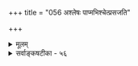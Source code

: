 +++
title = "056 अश्लेषः पाप्मभिश्चेत्प्रसजति"

+++
<details><summary>मूलम्</summary>

अश्लेषः पाप्मभिश्चेत्प्रसजति वितथा दुश्चरित्रान्निवृत्तिस्तेषु प्रामादिकेष्वप्यमतिकनिपतद्वीजवत्स्यात्प्ररोहः ।  
मैवं शास्त्रैकवेद्ये फलफलिविषये युक्तयो ह्यस्वतन्त्राः शास्त्राद्बाधस्तु तिष्ठेन्मतिकृतविषये शब्दशक्त्यादिभिर्नः ॥ ५६ ॥
</details>

<details><summary>सर्वाङ्कषटीका - ५६</summary>

9 

F 

ननु ब्रह्मविद्यायाः सर्वकर्मप्रायश्चित्तरूपत्वेऽपि कृतानां कर्मणामेव प्रायश्चित्तसंभवात्, ब्रह्मविद्यानिष्पत्त्य - नन्तरं संभवतां कर्मणां ब्रह्मविद्यया नाशासंभवात् तेषां फलानुभवेनैव क्षयो वक्तव्यः । अतः सर्वकर्मप्रायश्चित्तरूपत्वं ब्रह्मविद्याया न घटते । एवमाक्षेपे, 'तद्यथा पुष्करपलाशे आपो न श्लिष्यन्ते एवमेवंविदा न श्लिष्यते' (छां. 4-14-3 ) इति श्रुतेः, ब्रह्मविदा कृतं पापं तस्मिन् न किञ्चिदपि परिणामं करोतीत्युक्तम् । एतदाक्षिप्य समाधत्ते – अश्लेष इत्यादिना । **पाप्मभिः** = पापैः **अश्लेषश्चेत्** = 'तद्यथा' इत्यादिश्रुत्या ब्रह्मविदः पापसंश्लेष एव यदि न भवति, तदा **दुश्चरित्रात्** = **दुष्टाचरणात्** = पापकरणात् **निवृत्तिः** = विरतिः वितथा 

I 

[[293]] 

मैवं शास्त्रैकवेद्ये फलफलिविषये युक्तयो ह्यस्वतन्त्राः 

शास्त्रात् बाधस्तु तिष्ठेन्मतिकृतविषये शब्दशक्त्यादिभिर्नः ॥56॥ 

1 

 

**हि** =व्यर्था हि भवति । ‘नाविरतो दुश्चरितान्नाशान्तो नासमाहितः । नाशान्तमानसो वापि प्रज्ञानेनैनमाप्नुयात्॥' ( कठ. 1-2-24 ) इति दुराचारादिभ्यः निवृत्त्यभावे, केवलबुद्धिकौशलमात्रेण ब्रह्मप्राप्तिर्न भवतीति स्पष्टं श्रुतिर्वदति । यदि ब्रह्मविदः पापाचरणमनुमन्यते, तर्हि उक्तकठश्रुतिविरोधः । अतः 'पापं कर्म न श्लिष्यते ' इत्यादिकं केवलप्रशंसैवेति वक्तव्यम् । ननु श्रुतेरर्थशून्यत्वकल्पनापेक्षया कथंचिदर्थवत्त्वकल्पनं न्याय्यम् । अतः सा श्रुतिः अबुद्धिपूर्वकपापाचरणविषया स्यात् । अब्रह्मविदां तु अबुद्धिपूर्वककर्मणामप्यर्धप्रायश्चित्तं विधीयते । ब्रह्मविदां तु तन्नास्तीति प्रतिपाद्यत इति कुतो न स्यादित्यत्राह तेष्वित्यादि । प्रामादिकेष्वपि **तेषु=प्रमादः** = **अनवधानम्** =अबुद्धिपूर्वकत्वम्; अबुद्धिपूर्वकेष्वपि ब्रह्मवित्कृतपापेषु **अमतिकनिपतद्वीजवत्** = अबुद्धिपूर्वकं भूमौ पतितबीजवत् **प्ररोहः=अङ्करोत्पादनम्** =फलजननम् **स्यात्** = स्यादेव । यत्किञ्चिदपि बीजं बुद्धिपूर्वकमबुद्धिपूर्वकं वा भूमौ पतितं चेत्, तस्मादङ्करं भवेदेव, न केनापि तत् वारयितुं शक्यम् । तद्वदेव पुण्यं वा पापं वा बुद्धिपूर्वकमबुद्धिपूर्वकं वा कृतं चेत्, तस्य फलमप्यनिवार्यमेव । अतः कर्माश्लेषवचनं केवलप्रशंसात्वमन्तरा कथं घटेत ? इत्याक्षेपः ॥ 

तदेतन्निराकरोति – मैवमिति । तत्र हेतुमाह - शास्त्रैकवेद्य इत्यादि । **फलफलिविषये** = कार्यकारणरूपे विषये शास्त्रैकवेद्ये **सति** = शास्त्रैकसमधिगम्ये सति **युक्तयः** = बुद्ध्या कल्प्यमानाः युक्तयः अस्वतन्त्रा **हि** = स्वतः न किञ्चिद्बाधितुं प्रभवेयुर्हि । 'हि' इति सर्वसंमतिं सूचयति । युक्तिर्हि तर्कः । तर्कः न स्वतन्त्रं प्रमाणम्; किन्तु प्रमाणानुग्राहकः । ' नरशिरःकपालं शुचि, प्राण्यङ्गत्वात्, शङ्खवत्' इति प्रयोगे ' स्पृष्ट्वा नरास्थिप्रभृति सवासा जलमाविशेत्' इति धर्मशास्त्रविरोधमन्तरान्यद्दूषणं न हि वक्तुं शक्यम् । एवं 'इदं पुण्यम्' ‘इदं पापम्' इत्यादिनिर्णयः न हि मनुष्यबुद्ध्या निर्णेतुं शक्यम् । अतः ब्रह्मविदां पापाश्लेषः शास्त्रसिद्धः न निराकर्तुं शक्यते । ननु 'दुश्चरितान्निवृत्तिर्वितथा स्यात्' इत्यस्य किमुत्तरमित्यत्राह - शास्त्रा- दित्यादि । **शास्त्रात्** = 'नाविरतो दुश्चरितात्' इत्यादिशास्त्रात् बाधस्तु **नः** = अस्माकम् शब्दशक्त्या- **दिभिः** = शब्दस्य विद्यमानबोधकशक्त्यादिकारणैः, मतिकृतविषये **तिष्ठेत्** = **मत्या** = बुद्ध्या कृतस्य पापस्य विषये **पर्यवस्येत्** = बुद्धिपूर्वकपापविषये विश्रमेत । तथाच 'नाविरतो दुश्चरितात्' इत्यादिकं बुद्धिपूर्वकपापा- न्निवृत्तिं वदति । ‘एवंविदि पापं कर्म न श्लिष्यते' इत्यादिकमबुद्धिपूर्वकपापाश्लेषविषयमिति न परस्परं विरोधावकाश इति भावः । परस्परविरुद्धयोरुभयोरपि वाक्ययोस्समप्रमाणत्वेऽन्यतरबाधो न संभवत्येव । वाक्ययोः क्रियाशेषत्वे तु विकल्पे पर्यवसानम् । तत्त्वविषयत्वे तु परस्परविविक्तविषयत्वे पर्यवसानमित्यादिकं शब्दस्वभावसिद्धमिति 'शब्दशक्त्यादिभिः' इत्युक्तम् ॥ 

ननु 'यान्यस्माकं सुचरितानि । तानि त्वयोपास्यानि । नो इतराणि । ' ( तै. शिक्षा. 11. 2) इति स्वीयसुचरितान्येव सेव्यानि, न दुश्चरितानीत्यभिधानात् ज्ञानिनामपि दुश्चरितसद्भावः प्रतिपाद्यते । अतो दुश्चरितान्निवृत्तिकथनं संभवस्थलाभिप्रायं स्यात् । न चेदं वचनमविदुषः कस्य चित्स्यादिति शङ्कयम्;

[[294]] 

‘वेदमनूच्याचार्योऽन्तेवासिनमनुशास्ति' इत्युपक्रमे गुरुकुलपतेराचार्यस्योपदेशरूपत्वावगमात्तद्वाक्यस्य । ' आचार्यवान् पुरुषो वेद' (छां. 6-14-2) 'आचार्यकुलाद्वेदमधीत्य' (छां. 8-15-1 ) इत्यादौ ज्ञानिन एवाचार्यपदेनाभिधानादिति चेत्, न, उक्तरीत्या प्रामादिकदुश्चरितविषयकत्वसंभवात्तद्वचनस्य ॥ 

वस्तुतस्तु – 'सुचरितानि' 'इतराणि' इत्युभयोः समानतया निर्देशात्, प्रामादिकत्वे तथानिर्देशस्यानुचितत्वात् ‘इतराणि' इत्यस्य दुश्चरितपरत्वापेक्षया 'चरित' मात्रपरत्वमेव युक्तम् । दृश्यते किल लोके द्वन्द्वस्थले तृतीयोऽपि राशिः, शत्रुः- मित्रम् - उदासीनः ; रागः - द्वेषः - उदासीनता इत्यादि । तद्वदत्रापि शास्त्रे ‘विहितकर्मजन्यः धर्मः' इति लक्षणात् विहितं कर्म सुचरितम् । 'निषिद्धकर्मजन्योऽधर्मः ' इति लक्षणात् निषिद्धं कर्म दुश्चरितम् । यस्य तु भोजनादेः विधिरपि नास्ति, स्वयमेव रागात् प्रवृत्तेः, निषेधोऽपि नास्ति, असंभवात्; तादृशं कर्म धर्मोऽपि न भवति, अधर्मोऽपि न भवति । अत एव ' स्नात्वा भुञ्जीत' इत्यादौ भोजनस्य न विधिः, किन्तु स्नानस्यैवेत्यङ्गीकृतम् । 'न कलञ्जं भक्षयेत्' इत्यादौ भक्षणं न निषिध्यते, किन्तु कलञ्जभक्षणमेव निषिध्यते इत्युच्यते । रागादेव प्राप्तं भोजनं कलञ्जव्यतिरिक्तविषयकं व्यवस्थाप्यते । एवं ऋतुगमनं धर्मः, विहितत्वात् । परदारागमनमधर्मः, निषिद्धत्वात् । ऋत्वतिरिक्तकालस्वपत्नी- गमनं न धर्मः, न वाधर्मः । अतः शयनभोजनादि न सुचरितम्, नापि दुश्चरितम्; किन्तु चरितम् ; तादृशं नादर्शत्वेनानुवर्तनीयम् । एवम् आपत्कालकृतम् उषस्त्यस्य कुल्माषभक्षणादिकं नादर्शत्वेन ग्राह्यम् । इयं कथा छान्दोग्योपनिषदि (1-10) दृश्यते । सूत्रभाष्यादौ (3-4-0 ) विचारिता च । अतः 'नो इतराणि' इत्येतत् न दुश्चरितविषयकम्, किन्तु चरितविषयकमित्येव युक्तम् । कथं तर्ह्राचार्यैरन्यथा व्याख्यातमिति चेत् ; को वा जानाति ? आचार्यैरेव तथोक्तमिति । संभाव्यते हि लेखकप्रमादादि । अथवा शिष्यावधानपरीक्षणार्थं स्यात् । अत एव किलाध्ययनं गुरुमुखादेव कर्तव्यमुच्यते, लिखितपाठादिकं निषिध्यते भारतीयानाम्, लेखने प्रमादसंभवात् । अतश्च सुचरितानि, दुश्चरितानि, चरितानि इति राशित्रयदर्शनात् 'इतराणि' इत्यस्य चरितविषयत्वं युक्तम् । सुचरितानि श्रेयस्सहकारीणि शास्त्रविहितकर्माचरणानि । दुश्चरितानि श्रेयोविरोधीनि अगम्या- गमनादीनि । अन्यानि यानि सामान्यरूपाणि भोजनभ्रमणपरिस्पन्दादिरूपाणि तानि आदर्शत्वेन न ग्राह्मणीत्यर्थः। यथा वा ‘अश्रद्धया देयम्' इत्यत्रापि 'अदेयम्' पदच्छेदः । तद्वदिदमपि ज्ञेयम् । न चाश्रद्धया दानं निन्द्यमेव किल । अतस्तथा पदच्छेद इति शङ्कयम्, अश्रद्धापदस्य श्रद्धाभावार्थकत्वाभावात् । 'कामः सङ्कल्पः ' (बृ. 3-5-3) इत्यारभ्य ' श्रद्धा अश्रद्धा' इति अश्रद्धाया मनोवृत्तिविशेषत्वाभिधानात् । पारलौकिकी आस्तिक्यबुद्धिः श्रद्धा । प्रायो जनाः पारलौकिकफलोद्देशेनैव दानमाचरन्ति । एवमभावेऽपि अनुकम्पादिना वा दानं प्रशस्तमेवेति भावनया 'अश्रद्धया देयम्' इति दानमेव विवक्षितमित्येव युक्तम् । अन्यथा “भिया देयम्' इत्यादावपि ‘अदेयम्' इति स्यात् । तत्रार्थान्तरकरणेऽत्रापि तच्छक्यम्, न्याय्यं च ॥ 

FIE अथवा अस्माकमिति संबन्धसामान्ये षष्ठी । अस्मत्संमतानि सुचरितान्येव सेव्यानि । अस्मदसंमतानि न सेव्यानीत्यर्थः । ' धर्मज्ञसमयः प्रमाणम्' (आप.ध. सू. 1-1-2) 'धर्मशास्त्ररथारूढाः वेदखड्गधरा द्विजाः । क्रीडार्थमपि यद्ब्रूयुस्स धर्मः परमः स्मृतः ॥ ' इति खलु ऋषीणां स्वरूपं वर्ण्यते । अतः 'इतराणि ' 

[[127]]. 

[[295]] 

[पुण्याश्लेषशब्दार्थविचारः ] 

श्लिष्टं विद्याङ्गपुण्यं स्वफलवितणात्, नेतरार्थं विरागे 

रागादारभ्यमाणं फलवदमतिकं संभवेन्नैव पुण्यम् 4 

 

इत्यस्य दुश्चरितानि सर्वथा नार्थः इति युक्ततरम् । न च पापारंभकपापस्य संभावितत्त्वात्, तादृशपूर्वपापफलतया दुश्चरितं संभवेदिति शङ्क्यम्; आधिकारिकाणां ब्रह्मर्षीणां पापारंभकपापस्याप्यप्रसक्तेः । ननु विश्वामित्रेण श्वमांसभक्षणकथायाः श्रवणात्कथमेवमुच्यत इति चेत् — “प्राणसंशयमापन्नः योऽन्नमत्ति यतः क्वचित् । लिप्यते न स पापेन पद्मपत्रमिवांभसा ॥' इति तस्यापत्कालिकत्वश्रवणात्, उषस्तिकृतकुल्माषभक्षणवत् (छां.1-10) ‘एवंविदि पापं कर्म न श्लिष्यते' इत्यस्य दृष्टान्तरूपत्वात् । आपत्काले वा कृतं पापं कथं पापं न भवेत् ? कथं तस्याश्लेषो वा भवेत् ? इति चेत् सम्यक् पृष्टमायुष्मता । परन्तु 'यस्य नाहं कृतो भावो बुद्धिर्यस्य न लिप्यते । हत्वापि स इमान् लोकान् न हन्ति न निबध्यते ॥ ' ( गी. 18-17) इति भगवद्वचनमवधारय । तद्वा कथमुक्तम्? इतिचेत्, कामः क्रोधश्चेति द्वयमेव पापमूलम् । उभयाभावे पापप्रवृत्तिरेव न भवेत् । इतरतु निद्रायां पादताडनतुल्यम् । इतोऽप्यधिकं ज्ञातव्यं यदि- 

तद्विद्धि प्रणिपाताद्यैः महतां ब्रह्मवादिनाम् । रागद्वेषविदूराणां, धर्मसूक्ष्मं सुदुर्ग्रहम् ॥ 

इत्यलमधिकया चर्चया ॥ ५६ ॥
</details>
